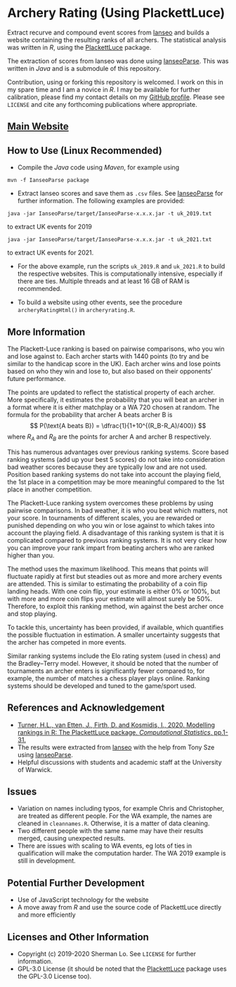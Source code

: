 # Archery Rating (Using PlackettLuce)

Extract recurve and compound event scores from [Ianseo](https://ianseo.net/) and
builds a website containing the resulting ranks of all archers. The statistical
analysis was written in *R*, using the
[PlackettLuce](https://hturner.github.io/PlackettLuce/) package.

The extraction of scores from Ianseo was done using
[IanseoParse](https://github.com/Alcalol/IanseoParse). This was written in
*Java* and is a submodule of this repository.

Contribution, using or forking this repository is welcomed. I work on this in my
spare time and I am a novice in *R*. I may be available for further calibration,
please find my contact details on my
[GitHub profile](https://github.com/shermanlo77). Please see `LICENSE` and cite
any forthcoming publications where appropriate.

## [Main Website](https://shermanlo77.github.io/archeryratingweb/)

## How to Use (Linux Recommended)

- Compile the *Java* code using *Maven*, for example using

```Shell
mvn -f IanseoParse package
```

- Extract Ianseo scores and save them as `.csv` files. See
[IanseoParse](https://github.com/Alcalol/IanseoParse) for further information.
The following examples are provided:

```Shell
java -jar IanseoParse/target/IanseoParse-x.x.x.jar -t uk_2019.txt
```

to extract UK events for 2019

```Shell
java -jar IanseoParse/target/IanseoParse-x.x.x.jar -t uk_2021.txt
```

to extract UK events for 2021.

- For the above example, run the scripts `uk_2019.R` and `uk_2021.R` to build
the respective websites. This is computationally intensive, especially if there
are ties. Multiple threads and at least 16 GB of RAM is recommended.

- To build a website using other events, see the procedure `archeryRatingHtml()`
in `archeryrating.R`.

## More Information

The Plackett-Luce ranking is based on pairwise comparisons, who you win and lose
against to. Each archer starts with 1440 points (to try and be similar to the
handicap score in the UK). Each archer wins and lose points based on who they
win and lose to, but also based on their opponents’ future performance.

The points are updated to reflect the statistical property of each archer. More
specifically, it estimates the probability that you will beat an archer in a
format where it is either matchplay or a WA 720 chosen at random. The formula
for the probability that archer A beats archer B is
$$
P(\text{A beats B}) = \dfrac{1}{1+10^{(R_B-R_A)/400}}
$$
where $R_A$ and $R_B$ are the points for archer A and archer B respectively.

This has numerous advantages over previous ranking systems. Score based ranking
systems (add up your best 5 scores) do not take into consideration bad weather
scores because they are typically low and are not used. Position based ranking
systems do not take into account the playing field, the 1st place in a
competition may be more meaningful compared to the 1st place in another
competition.

The Plackett-Luce ranking system overcomes these problems by using pairwise
comparisons. In bad weather, it is who you beat which matters, not your score.
In tournaments of different scales, you are rewarded or punished depending on
who you win or lose against to which takes into account the playing field. A
disadvantage of this ranking system is that it is complicated compared to
previous ranking systems. It is not very clear how you can improve your rank
impart from beating archers who are ranked higher than you.

The method uses the maximum likelihood. This means that points will fluctuate
rapidly at first but steadies out as more and more archery events are attended.
This is similar to estimating the probability of a coin flip landing heads. With
one coin flip, your estimate is either 0% or 100%, but with more and more coin
flips your estimate will almost surely be 50%. Therefore, to exploit this
ranking method, win against the best archer once and stop playing.

To tackle this, uncertainty has been provided, if available, which quantifies
the possible fluctuation in estimation. A smaller uncertainty suggests that the
archer has competed in more events.

Similar ranking systems include the Elo rating system (used in chess) and the
Bradley–Terry model. However, it should be noted that the number of tournaments
an archer enters is significantly fewer compared to, for example, the number of
matches a chess player plays online. Ranking systems should be developed and
tuned to the game/sport used.

## References and Acknowledgement

- [Turner, H.L., van Etten, J., Firth, D. and Kosmidis, I., 2020. Modelling rankings in R: The PlackettLuce package. *Computational Statistics*, pp.1-31.](https://link.springer.com/article/10.1007/s00180-020-00959-3)
- The results were extracted from [Ianseo](https://www.ianseo.net) with the help
from Tony Sze using [IanseoParse](https://github.com/Alcalol/IanseoParse).
- Helpful discussions with students and academic staff at the University of
Warwick.

## Issues

- Variation on names including typos, for example Chris and Christopher, are
treated as different people. For the WA example, the names are cleaned in
`cleannames.R`. Otherwise, it is a matter of data cleaning.
- Two different people with the same name may have their results merged, causing
unexpected results.
- There are issues with scaling to WA events, eg lots of ties in qualification
will make the computation harder. The WA 2019 example is still in development.

## Potential Further Development

- Use of JavaScript technology for the website
- A move away from *R* and use the source code of PlackettLuce directly and more
efficiently

## Licenses and Other Information

- Copyright (c) 2019-2020 Sherman Lo. See `LICENSE` for further information.
- GPL-3.0 License (it should be noted that the
[PlackettLuce](https://hturner.github.io/PlackettLuce/) package uses the GPL-3.0
License too).
